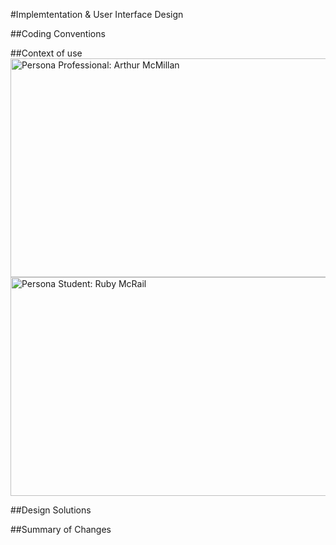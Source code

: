 #Implemtentation & User Interface Design

##Coding Conventions

##Context of use
<img src="{{site.baseurl}}/images/Persona_Professional.jpg" alt="Persona Professional: Arthur McMillan" width="1526" height="350">
<img src="{{site.baseurl}}/images/Persona_Student.jpg" alt="Persona Student: Ruby McRail" width="1526" height="350">

##Design Solutions

##Summary of Changes

